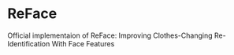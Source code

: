 # ReFace
Official implementaion of ReFace: Improving Clothes-Changing Re-Identification With Face Features
